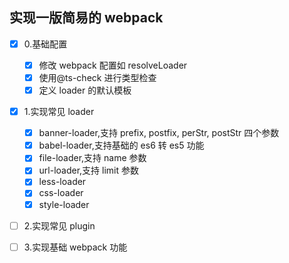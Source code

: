 ## 实现一版简易的 webpack

- [x] 0.基础配置

  - [x] 修改 webpack 配置如 resolveLoader
  - [x] 使用@ts-check 进行类型检查
  - [x] 定义 loader 的默认模板

- [x] 1.实现常见 loader
  - [x] banner-loader,支持 prefix, postfix, perStr, postStr 四个参数
  - [x] babel-loader,支持基础的 es6 转 es5 功能
  - [x] file-loader,支持 name 参数
  - [x] url-loader,支持 limit 参数
  - [x] less-loader
  - [x] css-loader
  - [x] style-loader
- [ ] 2.实现常见 plugin
- [ ] 3.实现基础 webpack 功能
